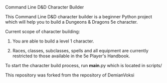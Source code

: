 Command Line D&D Character Builder

This Command Line D&D character builder is a beginner Python project
which will help you to build a Dungeons & Dragons 5e character.

Current scope of character building:

1) You are able to build a level 1 character.

2) Races, classes, subclasses, spells and all equipment are
currently restricted to those available in the 5e Player's Handbook.

To start the character build process, run __main__.py
which is located in scripts/

This repository was forked from the repository of DemianVoksi
